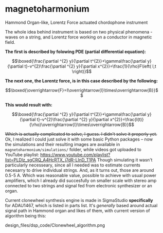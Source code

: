# magnetoharmonium
Hammond Organ-like, Lorentz Force actuated chordophone instrument

The whole idea behind instrument is based on two physical phenomena - waves on a string, and Lorentz force working on a conductor in magnetic field.

**The first is described by folowing PDE (partial differential equation):**

$$\boxed{\frac{\partial ^{2} y}{\partial t^{2}}+\gamma\frac{\partial y}{\partial t}-v^{2}\frac{\partial ^{2} y}{\partial x^{2}}=\frac{1}{\rho}F\left( l,t \right)}$$

**The next one, the Lorentz force, is in this case described by the following:**

$$\boxed{\overrightarrow{F}=I\overrightarrow{l}\times\overrightarrow{B}}$$

**This would result with:**

$$\boxed{\frac{\partial ^{2} y}{\partial t^{2}}+\gamma\frac{\partial y}{\partial t}-v^{2}\frac{\partial ^{2} y}{\partial x^{2}}=\frac{I(t)}{\rho}\overrightarrow{l}\times\overrightarrow{B}}$$

~~Which is actually complicated to solve, I guess. I didn't solve it properly yet.~~ Ok, I realized I could just solve it with some basic Python packages – now the simulations and their resulting images are available in ```magnetoharmonium/simulations/``` folder, while videos got uploaded to YouTube playlist: https://www.youtube.com/playlist?list=PLDlz_sgCRQ_A4HcRTX_j7dR-LInD_T1PA
Though simulating it wasn't particularly necesseary, since all I needed was to estimate currents necesarry to drive individual strings. And, as it turns out, those are around 0.5-5 A. Which was reasonable value, possible to achieve with usual power amplifiers, which I already did succesfully on smaller scale with stereo amp connected to two strings and signal fed from electronic synthesizer or an organ.

Current clonewheel synthesis engine is made in SigmaStudio **specifically** for ADAU1467, which is listed in parts list. It's *generally* based around actual signal path in Hammond organ and likes of them, with current version of algorithm being this:

design_files/dsp_code/Clonewheel_algorithm.png
